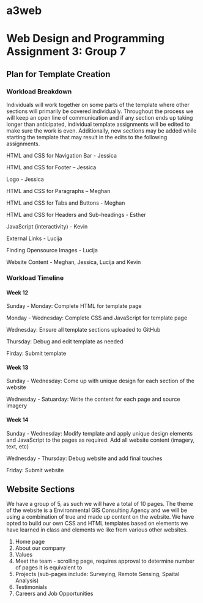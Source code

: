 # a3web
# Web Design and Programming Assignment 3: Group 7

## Plan for Template Creation 

### Workload Breakdown

Individuals will work together on some parts of the template where other sections will primarily be covered individually. Throughout the process we will keep an open line of communication and if any section ends up taking longer than anticipated, individual template assignments will be edited to make sure the work is even. Additionally, new sections may be added while starting the template that may result in the edits to the following assignments.  

HTML and CSS for Navigation Bar - Jessica 

HTML and CSS for Footer – Jessica 

Logo - Jessica 

HTML and CSS for Paragraphs – Meghan  

HTML and CSS for Tabs and Buttons - Meghan

HTML and CSS for Headers and Sub-headings - Esther 

JavaScript (interactivity) - Kevin

External Links - Lucija 

Finding Opensource Images - Lucija 

Website Content - Meghan, Jessica, Lucija and Kevin

### Workload Timeline

#### Week 12

Sunday - Monday: Complete HTML for template page 

Monday - Wednesday: Complete CSS and JavaScript for template page

Wednesday: Ensure all template sections uploaded to GitHub

Thursday: Debug and edit template as needed

Firday: Submit template

#### Week 13

Sunday - Wednesday: Come up with unique design for each section of the website

Wednesday - Satuarday: Write the content for each page and source imagery

#### Week 14

Sunday - Wednesday: Modify template and apply unique design elements and JavaScript to the pages as required. Add all website content (imagery, text, etc)

Wednesday - Thursday: Debug website and add final touches 

Friday: Submit website


## Website Sections

We have a group of 5, as such we will have a total of 10 pages. The theme of the website is a Environmental GIS Consulting Agency and we will be using a combination of true and made up content on the website. We have opted to build our own CSS and HTML templates based on elements we have learned in class and elements we like from various other websites. 

1. Home page  
2. About our company 
3. Values 
4. Meet the team - scrolling page, requires approval to determine number of pages it is equivalent to
5. Projects (sub-pages include: Surveying, Remote Sensing, Spaital Analysis)
6. Testimonials
7. Careers and Job Opportunities 


